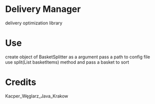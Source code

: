 # Delivery Manager
delivery optimization library

# Use
create object of BasketSplitter as a argument pass a path to config file  
use split(List<String> basketItems) method and pass a basket to sort

# Credits
Kacper_Węglarz_Java_Krakow
